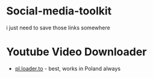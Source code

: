 # Social-media-toolkit
i just need to save those links somewhere

# Youtube Video Downloader
- [pl.loader.to](https://pl.loader.to/) - best, works in Poland always
